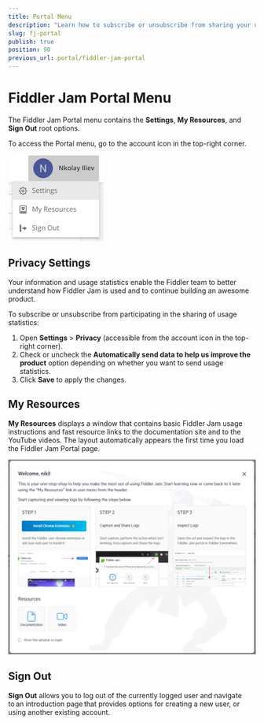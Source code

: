 ```yaml
---
title: Portal Menu
description: "Learn how to subscribe or unsubscribe from sharing your user statistics, find fast resource links, and sign out of your current Fiddler Jam Portal account."
slug: fj-portal
publish: true
position: 90
previous_url: portal/fiddler-jam-portal
---
```


# Fiddler Jam Portal Menu

The Fiddler Jam Portal menu contains the **Settings**, **My Resources**, and **Sign Out** root options.

To access the Portal menu, go to the account icon in the top-right corner.

![Portal menu options](../images/portal/menu/menu-all.png)

## Privacy Settings

Your information and usage statistics enable the Fiddler team to better understand how Fiddler Jam is used and to continue building an awesome product.

To subscribe or unsubscribe from participating in the sharing of usage statistics:

1. Open **Settings** > **Privacy** (accessible from the account icon in the top-right corner).
2. Check or uncheck the __Automatically send data to help us improve the product__ option depending on whether you want to send usage statistics.
3. Click __Save__ to apply the changes.

## My Resources

**My Resources** displays a window that contains basic Fiddler Jam usage instructions and fast resource links to the documentation site and to the YouTube videos. The layout automatically appears the first time you load the Fiddler Jam Portal page.

![My Resources screen](../images/portal/menu/my-resources.png)

## Sign Out

**Sign Out** allows you to log out of the currently logged user and navigate to an introduction page that provides options for creating a new user, or using another existing account.
